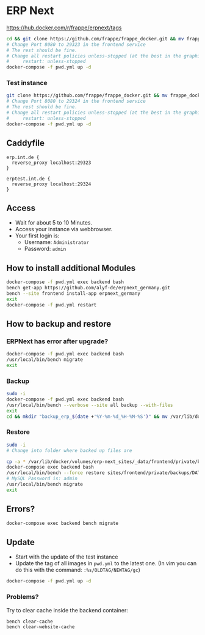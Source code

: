 # ERP Next

<https://hub.docker.com/r/frappe/erpnext/tags>

```bash
cd && git clone https://github.com/frappe/frappe_docker.git && mv frappe_docker erp-next && cd erp-next && vim pwd.yml
# Change Port 8080 to 29323 in the frontend service
# The rest should be fine.
# Change all restart policies unless-stopped (at the best in the graphical text editor) to:
#     restart: unless-stopped
docker-compose -f pwd.yml up -d
```

### Test instance

```bash
git clone https://github.com/frappe/frappe_docker.git && mv frappe_docker erp-next-test && cd erp-next-test && vim pwd.yml
# Change Port 8080 to 29324 in the frontend service
# The rest should be fine.
# Change all restart policies unless-stopped (at the best in the graphical text editor) to:
#     restart: unless-stopped
docker-compose -f pwd.yml up -d
```

## Caddyfile

```Caddyfile
erp.int.de {
  reverse_proxy localhost:29323
}

erptest.int.de {
  reverse_proxy localhost:29324
}
```

## Access

- Wait for about 5 to 10 Minutes.
- Access your instance via webbrowser.
- Your first login is:
  - Username: `Administrator`
  - Password: `admin`

## How to install additional Modules

```bash
docker-compose -f pwd.yml exec backend bash
bench get-app https://github.com/alyf-de/erpnext_germany.git
bench --site frontend install-app erpnext_germany
exit
docker-compose -f pwd.yml restart
```

## How to backup and restore

### ERPNext has error after upgrade?

```bash
docker-compose -f pwd.yml exec backend bash
/usr/local/bin/bench migrate
exit
```

### Backup

```bash
sudo -i
docker-compose -f pwd.yml exec backend bash
/usr/local/bin/bench --verbose --site all backup --with-files
exit
cd && mkdir "backup_erp_$(date +'%Y-%m-%d_%H-%M-%S')" && mv /var/lib/docker/volumes/erp-next_sites/_data/frontend/private/backups/* "backup_erp_$(date +'%Y-%m-%d_%H-%M-%S')/"
```

### Restore

```bash
sudo -i
# Change into folder where backed up files are

cp -a * /var/lib/docker/volumes/erp-next_sites/_data/frontend/private/backups/
docker-compose exec backend bash
/usr/local/bin/bench --force restore sites/frontend/private/backups/DATE_TIME-frontend-database.sql.gz --with-private-files sites/frontend/private/backups/DATE_TIME-frontend-private-files.tar --with-public-files sites/frontend/private/backups/DATE_TIME-frontend-files.tar
# MySQL Password is: admin
/usr/local/bin/bench migrate
exit
```

## Errors?

```bash
docker-compose exec backend bench migrate
```

## Update

- Start with the update of the test instance
- Update the tag of all images in `pwd.yml` to the latest one. (In vim you can do this with the command: `:%s/OLDTAG/NEWTAG/gc`)
```bash
docker-compose -f pwd.yml up -d
```

### Problems?

Try to clear cache inside the backend container:

```bash
bench clear-cache
bench clear-website-cache
```

